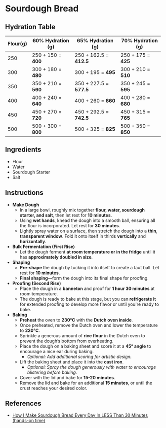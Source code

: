# Sourdough Bread

## Hydration Table

| **Flour(g)** | **60% Hydration (g)** | **65% Hydration (g)**   | **70% Hydration (g)** |
| ------------ | --------------------- | ----------------------- | --------------------- |
| 250          | 250 + 150 = **400**   | 250 + 162.5 = **412.5** | 250 + 175 = **425**   |
| 300          | 300 + 180 = **480**   | 300 + 195 = **495**     | 300 + 210 = **510**   |
| 350          | 350 + 210 = **560**   | 350 + 227.5 = **577.5** | 350 + 245 = **595**   |
| 400          | 400 + 240 = **640**   | 400 + 260 = **660**     | 400 + 280 = **680**   |
| 450          | 450 + 270 = **720**   | 450 + 292.5 = **742.5** | 450 + 315 = **765**   |
| 500          | 500 + 300 = **800**   | 500 + 325 = **825**     | 500 + 350 = **850**   |

## Ingredients

- Flour
- Water
- Sourdough Starter
- Salt

## Instructions

- **Make Dough**
  - In a large bowl, roughly mix together **flour, water, sourdough starter, and salt**, then let rest for **10 minutes**.
  - Using **wet hands**, knead the dough into a smooth ball, ensuring all the flour is incorporated. Let rest for **30 minutes**.
  - Lightly spray water on a surface, then stretch the dough into a **thin, transparent window**. Fold it onto itself in thirds **vertically** and **horizontally**.
- **Bulk Fermentation (First Rise)**
  - Let the dough ferment **at room temperature or in the fridge** until it has **approximately doubled in size**.
- **Shaping**
  - **Pre-shape** the dough by tucking it into itself to create a taut ball. Let rest for **10 minutes**.
  - **Final shaping**—form the dough into its final shape for proofing.
- **Proofing (Second Rise)**
  - Place the dough in a **banneton** and proof for **1 hour 30 minutes** at room temperature.
  - The dough is ready to bake at this stage, but you can **refrigerate it** for extended proofing to develop more flavor or until you're ready to bake.
- **Baking**
  - **Preheat** the oven to **230°C** with the **Dutch oven inside**.
  - Once preheated, remove the Dutch oven and lower the temperature to **220°C**.
  - Sprinkle a generous amount of **rice flour** in the Dutch oven to prevent the dough’s bottom from overheating.
  - Place the dough on a baking sheet and score it at a **45° angle** to encourage a nice ear during baking.
    - _Optional: Add additional scoring for artistic design._
  - Lift the baking sheet and place it into the **cast iron**.
    - _Optional: Spray the dough generously with water to encourage blistering before baking._
  - Cover with the lid and bake for **15-20 minutes**.
  - Remove the lid and bake for an additional **15 minutes**, or until the crust reaches your desired color.

## References

- [How I Make Sourdough Bread Every Day In LESS Than 30 Minutes (hands-on time)](https://www.youtube.com/watch?v=ZxCf39G_7pY&t=384s)
